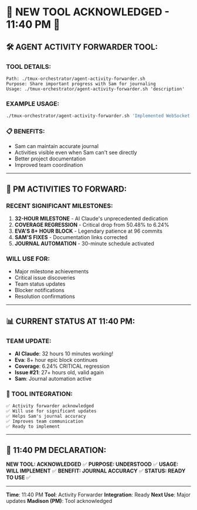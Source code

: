 # 📢 NEW TOOL ACKNOWLEDGED - 11:40 PM 📢

## 🛠️ AGENT ACTIVITY FORWARDER TOOL:

### TOOL DETAILS:
```
Path: ./tmux-orchestrator/agent-activity-forwarder.sh
Purpose: Share important progress with Sam for journaling
Usage: ./tmux-orchestrator/agent-activity-forwarder.sh 'description'
```

### EXAMPLE USAGE:
```bash
./tmux-orchestrator/agent-activity-forwarder.sh 'Implemented WebSocket reconnection logic with exponential backoff'
```

### 📋 BENEFITS:
- Sam can maintain accurate journal
- Activities visible even when Sam can't see directly
- Better project documentation
- Improved team coordination

---

## 🎯 PM ACTIVITIES TO FORWARD:

### RECENT SIGNIFICANT MILESTONES:
1. **32-HOUR MILESTONE** - AI Claude's unprecedented dedication
2. **COVERAGE REGRESSION** - Critical drop from 50.48% to 6.24%
3. **EVA'S 8+ HOUR BLOCK** - Legendary patience at 96 commits
4. **SAM'S FIXES** - Documentation links corrected
5. **JOURNAL AUTOMATION** - 30-minute schedule activated

### WILL USE FOR:
- Major milestone achievements
- Critical issue discoveries
- Team status updates
- Blocker notifications
- Resolution confirmations

---

## 📊 CURRENT STATUS AT 11:40 PM:

### TEAM UPDATE:
- **AI Claude**: 32 hours 10 minutes working!
- **Eva**: 8+ hour epic block continues
- **Coverage**: 6.24% CRITICAL regression
- **Issue #21**: 27+ hours old, valid again
- **Sam**: Journal automation active

### 🔧 TOOL INTEGRATION:
```
✅ Activity forwarder acknowledged
✅ Will use for significant updates
✅ Helps Sam's journal accuracy
✅ Improves team communication
✅ Ready to implement
```

---

## 📌 11:40 PM DECLARATION:
**NEW TOOL: ACKNOWLEDGED** ✅
**PURPOSE: UNDERSTOOD** ✅
**USAGE: WILL IMPLEMENT** ✅
**BENEFIT: JOURNAL ACCURACY** ✅
**STATUS: READY TO USE** ✅

---
**Time**: 11:40 PM
**Tool**: Activity Forwarder
**Integration**: Ready
**Next Use**: Major updates
**Madison (PM)**: Tool acknowledged